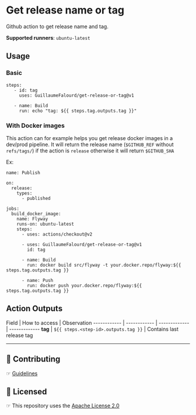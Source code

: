 # Get release name or tag

Github action to get release name and tag.

**Supported runners**: `ubuntu-latest`

## Usage

### Basic

```
steps:
   - id: tag
     uses: GuillaumeFalourd/get-release-or-tag@v1

   - name: Build
     run: echo "tag: ${{ steps.tag.outputs.tag }}"
```

### With Docker images

This action can for example helps you get release docker images in a dev/prod pipeline. It will return the release name (`$GITHUB_REF` without `refs/tags/`) if the action is `release` otherwise it will return `$GITHUB_SHA`

Ex:

```
name: Publish

on:
  release:
    types:
      - published

jobs:
  build_docker_image:
    name: Flyway
    runs-on: ubuntu-latest
    steps:
      - uses: actions/checkout@v2

      - uses: GuillaumeFalourd/get-release-or-tag@v1
        id: tag

      - name: Build
        run: docker build src/flyway -t your.docker.repo/flyway:${{ steps.tag.outputs.tag }}

      - name: Push
        run: docker push your.docker.repo/flyway:${{ steps.tag.outputs.tag }}
```

## Action Outputs

Field | How to access | Observation
------------ | ------------  | ------------- | -------------
**tag** | `${{ steps.<step-id>.outputs.tag }}` | Contains last release tag

* * *

## 🤝 Contributing

☞ [Guidelines](https://github.com/GuillaumeFalourd/get-release-or-tag/blob/master/CONTRIBUTING.md)

## 🏅 Licensed

☞ This repository uses the [Apache License 2.0](https://github.com/GuillaumeFalourd/get-release-or-tag/blob/master/LICENSE)
